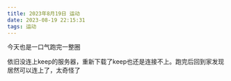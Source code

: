 ```yaml
---
title: 2023年8月19日 运动
date: 2023-08-19 22:15:31
tags: 运动
---
```


<link rel="stylesheet" href="/../css/images.css">

今天也是一口气跑完一整圈

依旧没连上keep的服务器，重新下载了keep也还是连接不上。跑完后回到家发现居然可以连上了，太奇怪了
